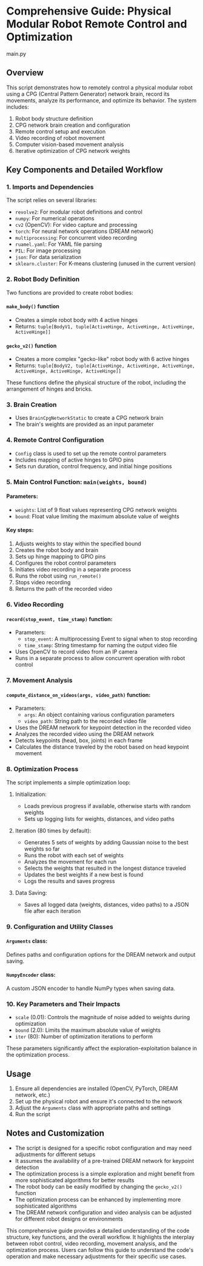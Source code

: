 # Comprehensive Guide: Physical Modular Robot Remote Control and Optimization

main.py

## Overview

This script demonstrates how to remotely control a physical modular robot using a CPG (Central Pattern Generator) network brain, record its movements, analyze its performance, and optimize its behavior. The system includes:

1. Robot body structure definition
2. CPG network brain creation and configuration
3. Remote control setup and execution
4. Video recording of robot movement
5. Computer vision-based movement analysis
6. Iterative optimization of CPG network weights

## Key Components and Detailed Workflow

### 1. Imports and Dependencies

The script relies on several libraries:
- `revolve2`: For modular robot definitions and control
- `numpy`: For numerical operations
- `cv2` (OpenCV): For video capture and processing
- `torch`: For neural network operations (DREAM network)
- `multiprocessing`: For concurrent video recording
- `ruamel.yaml`: For YAML file parsing
- `PIL`: For image processing
- `json`: For data serialization
- `sklearn.cluster`: For K-means clustering (unused in the current version)

### 2. Robot Body Definition

Two functions are provided to create robot bodies:

#### `make_body()` function
- Creates a simple robot body with 4 active hinges
- Returns: `tuple[BodyV1, tuple[ActiveHinge, ActiveHinge, ActiveHinge, ActiveHinge]]`

#### `gecko_v2()` function
- Creates a more complex "gecko-like" robot body with 6 active hinges
- Returns: `tuple[BodyV2, tuple[ActiveHinge, ActiveHinge, ActiveHinge, ActiveHinge, ActiveHinge, ActiveHinge]]`

These functions define the physical structure of the robot, including the arrangement of hinges and bricks.

### 3. Brain Creation

- Uses `BrainCpgNetworkStatic` to create a CPG network brain
- The brain's weights are provided as an input parameter

### 4. Remote Control Configuration

- `Config` class is used to set up the remote control parameters
- Includes mapping of active hinges to GPIO pins
- Sets run duration, control frequency, and initial hinge positions

### 5. Main Control Function: `main(weights, bound)`

#### Parameters:
- `weights`: List of 9 float values representing CPG network weights
- `bound`: Float value limiting the maximum absolute value of weights

#### Key steps:
1. Adjusts weights to stay within the specified bound
2. Creates the robot body and brain
3. Sets up hinge mapping to GPIO pins
4. Configures the robot control parameters
5. Initiates video recording in a separate process
6. Runs the robot using `run_remote()`
7. Stops video recording
8. Returns the path of the recorded video

### 6. Video Recording

#### `record(stop_event, time_stamp)` function:
- Parameters:
  - `stop_event`: A multiprocessing Event to signal when to stop recording
  - `time_stamp`: String timestamp for naming the output video file
- Uses OpenCV to record video from an IP camera
- Runs in a separate process to allow concurrent operation with robot control

### 7. Movement Analysis

#### `compute_distance_on_videos(args, video_path)` function:
- Parameters:
  - `args`: An object containing various configuration parameters
  - `video_path`: String path to the recorded video file
- Uses the DREAM network for keypoint detection in the recorded video
- Analyzes the recorded video using the DREAM network
- Detects keypoints (head, box, joints) in each frame
- Calculates the distance traveled by the robot based on head keypoint movement

### 8. Optimization Process

The script implements a simple optimization loop:

1. Initialization:
   - Loads previous progress if available, otherwise starts with random weights
   - Sets up logging lists for weights, distances, and video paths

2. Iteration (80 times by default):
   - Generates 5 sets of weights by adding Gaussian noise to the best weights so far
   - Runs the robot with each set of weights
   - Analyzes the movement for each run
   - Selects the weights that resulted in the longest distance traveled
   - Updates the best weights if a new best is found
   - Logs the results and saves progress

3. Data Saving:
   - Saves all logged data (weights, distances, video paths) to a JSON file after each iteration

### 9. Configuration and Utility Classes

#### `Arguments` class:
Defines paths and configuration options for the DREAM network and output saving.

#### `NumpyEncoder` class:
A custom JSON encoder to handle NumPy types when saving data.

### 10. Key Parameters and Their Impacts

- `scale` (0.01): Controls the magnitude of noise added to weights during optimization
- `bound` (2.0): Limits the maximum absolute value of weights
- `iter` (80): Number of optimization iterations to perform

These parameters significantly affect the exploration-exploitation balance in the optimization process.

## Usage

1. Ensure all dependencies are installed (OpenCV, PyTorch, DREAM network, etc.)
2. Set up the physical robot and ensure it's connected to the network
3. Adjust the `Arguments` class with appropriate paths and settings
4. Run the script

## Notes and Customization

- The script is designed for a specific robot configuration and may need adjustments for different setups
- It assumes the availability of a pre-trained DREAM network for keypoint detection
- The optimization process is a simple exploration and might benefit from more sophisticated algorithms for better results
- The robot body can be easily modified by changing the `gecko_v2()` function
- The optimization process can be enhanced by implementing more sophisticated algorithms
- The DREAM network configuration and video analysis can be adjusted for different robot designs or environments

This comprehensive guide provides a detailed understanding of the code structure, key functions, and the overall workflow. It highlights the interplay between robot control, video recording, movement analysis, and the optimization process. Users can follow this guide to understand the code's operation and make necessary adjustments for their specific use cases.